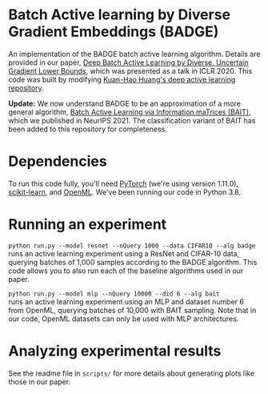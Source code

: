 # Batch Active learning by Diverse Gradient Embeddings (BADGE)
An implementation of the BADGE batch active learning algorithm. Details are provided in our paper, 
[Deep Batch Active Learning by Diverse, Uncertain Gradient Lower Bounds](https://arxiv.org/abs/1906.03671), which was presented as a talk in ICLR 2020.
This code was built by modifying [Kuan-Hao Huang's deep active learning repository](https://github.com/ej0cl6/deep-active-learning).

**Update:** We now understand BADGE to be an approximation of a more general algorithm, [Batch Active Learning via Information maTrices (BAIT)](https://arxiv.org/abs/2106.09675), which we published in NeurIPS 2021. The classification variant of BAIT has been added to this repository for completeness.

# Dependencies

To run this code fully, you'll need [PyTorch](https://pytorch.org/) (we're using version 1.11.0), [scikit-learn](https://scikit-learn.org/stable/), and [OpenML](https://github.com/openml/openml-python).
We've been running our code in Python 3.8.

# Running an experiment

`python run.py --model resnet --nQuery 1000 --data CIFAR10 --alg badge`\
runs an active learning experiment using a ResNet and CIFAR-10 data, querying batches of 1,000 samples according to the BADGE algorithm.
This code allows you to also run each of the baseline algorithms used in our paper. 

`python run.py --model mlp --nQuery 10000 --did 6 --alg bait`\
runs an active learning experiment using an MLP and dataset number 6 from OpenML, querying batches of 10,000 with BAIT sampling.
Note that in our code, OpenML datasets can only be used with MLP architectures.
 
# Analyzing experimental results
See the readme file in `scripts/` for more details about generating plots like those in our paper.


